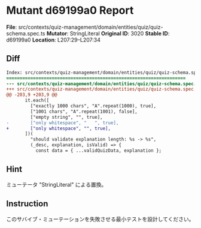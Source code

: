 # Mutant d69199a0 Report

**File**: src/contexts/quiz-management/domain/entities/quiz/quiz-schema.spec.ts
**Mutator**: StringLiteral
**Original ID**: 3020
**Stable ID**: d69199a0
**Location**: L207:29–L207:34

## Diff

```diff
Index: src/contexts/quiz-management/domain/entities/quiz/quiz-schema.spec.ts
===================================================================
--- src/contexts/quiz-management/domain/entities/quiz/quiz-schema.spec.ts	original
+++ src/contexts/quiz-management/domain/entities/quiz/quiz-schema.spec.ts	mutated #3020
@@ -203,9 +203,9 @@
       it.each([
         ["exactly 1000 chars", "A".repeat(1000), true],
         ["1001 chars", "A".repeat(1001), false],
         ["empty string", "", true],
-        ["only whitespace", "   ", true],
+        ["only whitespace", "", true],
       ])(
         "should validate explanation length: %s -> %s",
         (_desc, explanation, isValid) => {
           const data = { ...validQuizData, explanation };
```

## Hint

ミューテータ "StringLiteral" による置換。

## Instruction

このサバイブ・ミューテーションを失敗させる最小テストを設計してください。
